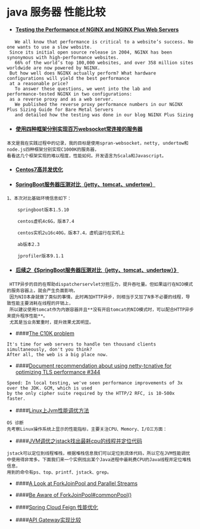 # java 服务器 性能比较

- #### [Testing the Performance of NGINX and NGINX Plus Web Servers](https://www.nginx.com/blog/testing-the-performance-of-nginx-and-nginx-plus-web-servers/)
```
   We all know that performance is critical to a website’s success. No one wants to use a slow website.
 Since its initial open source release in 2004, NGINX has been synonymous with high‑performance websites. 
   66% of the world’s top 100,000 websites, and over 358 million sites worldwide are now powered by NGINX. 
 But how well does NGINX actually perform? What hardware configurations will yield the best performance 
 at a reasonable price?
   To answer these questions, we went into the lab and performance‑tested NGINX in two configurations: 
 as a reverse proxy and as a web server. 
   We published the reverse proxy performance numbers in our NGINX Plus Sizing Guide for Bare Metal Servers
   and detailed how the testing was done in our blog NGINX Plus Sizing 
```
- #### [使用四种框架分别实现百万websocket常连接的服务器](http://www.importnew.com/23293.html)
```text
本文是我在实践过程中的记录，我的目标是使用spran-websocket，netty, undertow和node.js四种框架分别实现C1000K的服务器，
看看这几个框架实现的难以程度，性能如何。开发语言为Scala和Javascript。
```

- #### [Centos7高并发优化](https://my.oschina.net/shyloveliyi/blog/2979058)

- #### [SpringBoot服务器压测对比（jetty、tomcat、undertow）](https://my.oschina.net/shyloveliyi/blog/2980440)
```text
1、本次对比基础环境信息如下：

    springboot版本1.5.10

    centos虚机4c6G，版本7.4

    centos实机2u16c40G，版本7.4，虚机运行在实机上

    ab版本2.3

    jprofiler版本9.1.1
```

- #### [后续之《SpringBoot服务器压测对比（jetty、tomcat、undertow）》](https://my.oschina.net/shyloveliyi/blog/2980868)
```text
 HTTP异步的目的在帮助dispatcherservlet分担压力，提升吞吐量。但如果运行在NIO模式的服务容器上，就会产生负面影响，
 因为NIO本身就做了类似的事情，此时再加HTTP异步，则相当于又加了N多不必要的线程，导致性能主要消耗在线程的开销上，
 所以建议使用tomcat作为内嵌容器并且**没有开启tomcat的NIO模式时，可以配合HTTP异步来提升程序性能**。
 尤其是当业务繁重时，提升效果尤其明显。
```

- ####[The C10K problem](http://www.kegel.com/c10k.html)
```
It's time for web servers to handle ten thousand clients simultaneously, don't you think?
After all, the web is a big place now.
```

- ####[Document recommendation about using netty-tcnative for optimizing TLS performance #344](https://github.com/reactor/reactor-netty/issues/344)
```text
Speed: In local testing, we've seen performance improvements of 3x over the JDK. GCM, which is used 
by the only cipher suite required by the HTTP/2 RFC, is 10-500x faster.
```

- ####[Linux上Jvm性能调优方法](https://blog.csdn.net/lvdeqing/article/details/54381716)
```text
OS 诊断
先考察Linux操作系统上显示的性能指标，主要关注CPU、Memory、I/O三方面：
```
- ####[JVM调优之jstack找出最耗cpu的线程并定位代码](https://www.cnblogs.com/chengJAVA/p/5821218.html)
```text
jstack可以定位到线程堆栈，根据堆栈信息我们可以定位到具体代码，所以它在JVM性能调优中使用得非常多。下面我们来一个实例找出某个Java进程中最耗费CPU的Java线程并定位堆栈信息，
用到的命令有ps、top、printf、jstack、grep。
```
- ####[A Look at ForkJoinPool and Parallel Streams](https://dzone.com/articles/a-look-at-forkjoinpool)

- ####[Be Aware of ForkJoinPool#commonPool()](https://dzone.com/articles/be-aware-of-forkjoinpoolcommonpool)
- ####[Spring Cloud Feign 性能优化](https://www.jianshu.com/p/fe1c4412de7f)
- ####[API Gateway实现比较](https://github.com/chanjarster/api-gateways-comparison)
